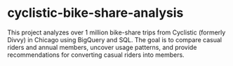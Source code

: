 # cyclistic-bike-share-analysis
This project analyzes over 1 million bike-share trips from Cyclistic (formerly Divvy) in Chicago using BigQuery and SQL. The goal is to compare casual riders and annual members, uncover usage patterns, and provide recommendations for converting casual riders into members.
